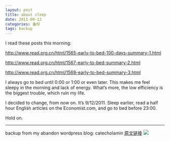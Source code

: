 ```yaml
---
layout: post
title: about sleep
date: 2011-09-12
categories: 备份
tags: backup
---
```


I read these posts this morning:

http://www.read.org.cn/html/1565-early-to-bed-100-days-summary-1.html

http://www.read.org.cn/html/1567-early-to-bed-summary-2.html

http://www.read.org.cn/html/1569-early-to-bed-summary-3.html

 
I always go to bed until 0:00 or 1:00 or even later. This makes me feel sleepy in the morning and lack of energy. What’s more, the low efficiency is the biggest trouble, which ruin my life.

I decided to change, from now on. It’s 9/12/2011. Sleep earlier, read a half hour English articles on the Economist.com, and go to bed before 23:00.

Hold on.

----

backup from my abandon wordpress blog: catecholamin  [原文链接]()
![](https://catecholamin.wordpress.com/2011/09/12/about-sleep/)
